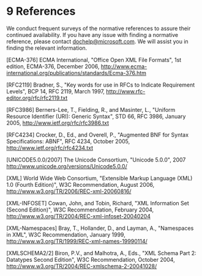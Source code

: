 <html dir="LTR" xmlns:mshelp="http://msdn.microsoft.com/mshelp" xmlns:ddue="http://ddue.schemas.microsoft.com/authoring/2003/5" xmlns:xlink="http://www.w3.org/1999/xlink" xmlns:tool="http://www.microsoft.com/tooltip"><body><input type="hidden" id="userDataCache" class="userDataStyle"><input type="hidden" id="hiddenScrollOffset"><img id="dropDownImage" style="display:none; height:0; width:0;" src="../local/drpdown.gif"><img id="dropDownHoverImage" style="display:none; height:0; width:0;" src="../local/drpdown_orange.gif"><img id="collapseImage" style="display:none; height:0; width:0;" src="../local/collapse.gif"><img id="expandImage" style="display:none; height:0; width:0;" src="../local/exp.gif"><img id="collapseAllImage" style="display:none; height:0; width:0;" src="../local/collall.gif"><img id="expandAllImage" style="display:none; height:0; width:0;" src="../local/expall.gif"><img id="copyImage" style="display:none; height:0; width:0;" src="../local/copycode.gif"><img id="copyHoverImage" style="display:none; height:0; width:0;" src="../local/copycodeHighlight.gif"><div id="header"><h1 class="heading">9 References</h1></div><div id="mainSection"><div id="mainBody"><div id="allHistory" class="saveHistory" onsave="saveAll()" onload="loadAll()"></div>




<p xmlns:wsd="http://wsdev.schemas.microsoft.com/authoring/2008/2" xmlns:msxsl="urn:schemas-microsoft-com:xslt" xmlns:script="urn:script" xmlns:build="urn:build">
<div id="sectionSection0" class="section" name="collapseableSection"><content xmlns="http://ddue.schemas.microsoft.com/authoring/2003/5" xmlns:wsd="http://wsdev.schemas.microsoft.com/authoring/2008/2" xmlns:msxsl="urn:schemas-microsoft-com:xslt" xmlns:script="urn:script" xmlns:build="urn:build">
					<p xmlns="">We conduct frequent surveys of the normative references to assure their continued availability. If you have any issue with finding a normative reference, please contact <a href="mailto:dochelp@microsoft.com" alt="" target="_blank"><linktext xmlns="http://ddue.schemas.microsoft.com/authoring/2003/5">dochelp@microsoft.com</linktext></a>. We will assist you in finding the relevant information.</p>
					<p xmlns="">[ECMA-376] ECMA International, "Office Open XML File Formats", 1st edition, ECMA-376, December 2006, <a href="http://go.microsoft.com/fwlink/?LinkId=200054" alt="" target="_blank"><linktext xmlns="http://ddue.schemas.microsoft.com/authoring/2003/5">http://www.ecma-international.org/publications/standards/Ecma-376.htm</linktext></a></p>
					<p xmlns="">[RFC2119] Bradner, S., "Key words for use in RFCs to Indicate Requirement Levels", BCP 14, RFC 2119, March 1997, <a href="http://go.microsoft.com/fwlink/?LinkId=90317" alt="" target="_blank"><linktext xmlns="http://ddue.schemas.microsoft.com/authoring/2003/5">http://www.rfc-editor.org/rfc/rfc2119.txt</linktext></a></p>
					<p xmlns="">[RFC3986] Berners-Lee, T., Fielding, R., and Masinter, L., "Uniform Resource Identifier (URI): Generic Syntax", STD 66, RFC 3986, January 2005, <a href="http://go.microsoft.com/fwlink/?LinkId=90453" alt="" target="_blank"><linktext xmlns="http://ddue.schemas.microsoft.com/authoring/2003/5">http://www.ietf.org/rfc/rfc3986.txt</linktext></a></p>
					<p xmlns="">[RFC4234] Crocker, D., Ed., and Overell, P., "Augmented BNF for Syntax Specifications: ABNF", RFC 4234, October 2005, <a href="http://go.microsoft.com/fwlink/?LinkId=90462" alt="" target="_blank"><linktext xmlns="http://ddue.schemas.microsoft.com/authoring/2003/5">http://www.ietf.org/rfc/rfc4234.txt</linktext></a></p>
					<p xmlns="">[UNICODE5.0.0/2007] The Unicode Consortium, "Unicode 5.0.0", 2007 <a href="http://go.microsoft.com/fwlink/?LinkId=154659" alt="" target="_blank"><linktext xmlns="http://ddue.schemas.microsoft.com/authoring/2003/5">http://www.unicode.org/versions/Unicode5.0.0/</linktext></a></p>
					<p xmlns="">[XML] World Wide Web Consortium, "Extensible Markup Language (XML) 1.0 (Fourth Edition)", W3C Recommendation, August 2006, <a href="http://go.microsoft.com/fwlink/?LinkId=90598" alt="" target="_blank"><linktext xmlns="http://ddue.schemas.microsoft.com/authoring/2003/5">http://www.w3.org/TR/2006/REC-xml-20060816/</linktext></a></p>
					<p xmlns="">[XML-INFOSET] Cowan, John, and Tobin, Richard, "XML Information Set (Second Edition)", W3C Recommendation, February 2004, <a href="http://go.microsoft.com/fwlink/?LinkId=95109" alt="" target="_blank"><linktext xmlns="http://ddue.schemas.microsoft.com/authoring/2003/5">http://www.w3.org/TR/2004/REC-xml-infoset-20040204</linktext></a></p>
					<p xmlns="">[XML-Namespaces] Bray, T., Hollander, D., and Layman, A., "Namespaces in XML", W3C Recommendation, January 1999, <a href="http://go.microsoft.com/fwlink/?LinkId=90597" alt="" target="_blank"><linktext xmlns="http://ddue.schemas.microsoft.com/authoring/2003/5">http://www.w3.org/TR/1999/REC-xml-names-19990114/</linktext></a></p>
					<p xmlns="">[XMLSCHEMA2/2] Biron, P.V., and Malhotra, A., Eds., "XML Schema Part 2: Datatypes Second Edition", W3C Recommendation, October 2004, <a href="http://go.microsoft.com/fwlink/?LinkId=90609" alt="" target="_blank"><linktext xmlns="http://ddue.schemas.microsoft.com/authoring/2003/5">http://www.w3.org/TR/2004/REC-xmlschema-2-20041028/</linktext></a></p>
				</content></div><!--[if gte IE 5]>
			<tool:tip element="languageFilterToolTip" avoidmouse="false"/>
		<![endif]--></div><a name="feedback"></a><span></span></div></body></html>
